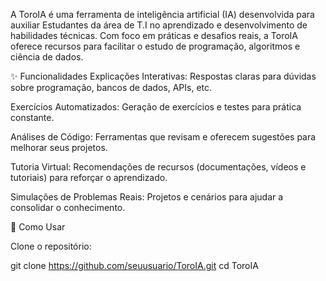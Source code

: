 A ToroIA é uma ferramenta de inteligência artificial (IA) desenvolvida para auxiliar Estudantes da área de T.I no aprendizado e desenvolvimento de habilidades técnicas. Com foco em práticas e desafios reais, a ToroIA oferece recursos para facilitar o estudo de programação, algoritmos e ciência de dados.

✨ Funcionalidades
Explicações Interativas: Respostas claras para dúvidas sobre programação, bancos de dados, APIs, etc.

Exercícios Automatizados: Geração de exercícios e testes para prática constante.

Análises de Código: Ferramentas que revisam e oferecem sugestões para melhorar seus projetos.

Tutoria Virtual: Recomendações de recursos (documentações, vídeos e tutoriais) para reforçar o aprendizado.

Simulações de Problemas Reais: Projetos e cenários para ajudar a consolidar o conhecimento.

🚀 Como Usar

Clone o repositório:

git clone https://github.com/seuusuario/ToroIA.git
cd ToroIA
